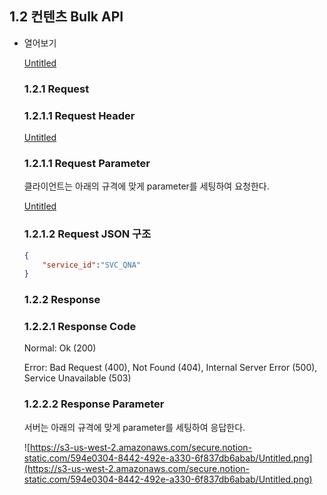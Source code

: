 ## **1.2 컨텐츠 Bulk API**

- 열어보기

    [Untitled](https://www.notion.so/4f5a65ac049c4b1aa0bbe0d7cc692f8e)

    ### **1.2.1 Request**

    ### 1.2.1.1 Request Header

    [Untitled](https://www.notion.so/01660721d50342628ae90bb154bb8a3f)

    ### 1.2.1.1 Request Parameter

    클라이언트는 아래의 규격에 맞게 parameter를 세팅하여 요청한다.

    [Untitled](https://www.notion.so/382c663b3c564773923d67e9926ff895)

    ### 1.2.1.2 Request JSON 구조

    ```json
    {
        "service_id":"SVC_QNA"
    }
    ```

    ### **1.2.2 Response**

    ### 1.2.2.1 Response Code

    Normal: Ok (200)

    Error: Bad Request (400), Not Found (404), Internal Server Error (500), Service Unavailable (503)

    ### 1.2.2.2 Response Parameter

    서버는 아래의 규격에 맞게 parameter를 세팅하여 응답한다.

    ![https://s3-us-west-2.amazonaws.com/secure.notion-static.com/594e0304-8442-492e-a330-6f837db6abab/Untitled.png](https://s3-us-west-2.amazonaws.com/secure.notion-static.com/594e0304-8442-492e-a330-6f837db6abab/Untitled.png)